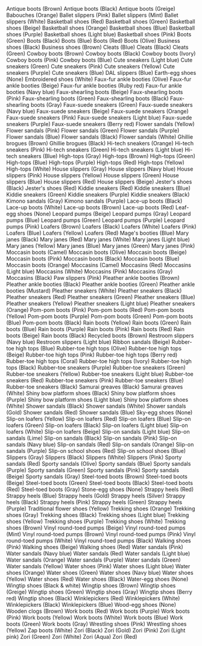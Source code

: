 Antique boots (Brown)
Antique boots (Black)
Antique boots (Greige)
Babouches (Orange)
Ballet slippers (Pink)
Ballet slippers (Mint)
Ballet slippers (White)
Basketball shoes (Red)
Basketball shoes (Green)
Basketball shoes (Beige)
Basketball shoes (Orange)
Basketball shoes (Blue)
Basketball shoes (Purple)
Basketball shoes (Light blue)
Basketball shoes (Pink)
Boots (Green)
Boots (Black)
Boots (Blue)
Boots (Red)
Boots (Olive)
Business shoes (Black)
Business shoes (Brown)
Cleats (Blue)
Cleats (Black)
Cleats (Green)
Cowboy boots (Brown)
Cowboy boots (Black)
Cowboy boots (Ivory)
Cowboy boots (Pink)
Cowboy boots (Blue)
Cute sneakers (Light blue)
Cute sneakers (Green)
Cute sneakers (Pink)
Cute sneakers (Yellow)
Cute sneakers (Purple)
Cute sneakers (Blue)
DAL slippers (Blue)
Earth-egg shoes (None)
Embroidered shoes (White)
Faux-fur ankle booties (Olive)
Faux-fur ankle booties (Beige)
Faux-fur ankle booties (Ruby red)
Faux-fur ankle booties (Navy blue)
Faux-shearling boots (Beige)
Faux-shearling boots (Pink)
Faux-shearling boots (Green)
Faux-shearling boots (Black)
Faux-shearling boots (Gray)
Faux-suede sneakers (Green)
Faux-suede sneakers (Navy blue)
Faux-suede sneakers (Beige)
Faux-suede sneakers (Orange)
Faux-suede sneakers (Pink)
Faux-suede sneakers (Light blue)
Faux-suede sneakers (Purple)
Faux-suede sneakers (Berry red)
Flower sandals (Yellow)
Flower sandals (Pink)
Flower sandals (Green)
Flower sandals (Purple)
Flower sandals (Blue)
Flower sandals (Black)
Flower sandals (White)
Ghillie brogues (Brown)
Ghillie brogues (Black)
Hi-tech sneakers (Orange)
Hi-tech sneakers (Pink)
Hi-tech sneakers (Green)
Hi-tech sneakers (Light blue)
Hi-tech sneakers (Blue)
High-tops (Gray)
High-tops (Brown)
High-tops (Green)
High-tops (Blue)
High-tops (Purple)
High-tops (Red)
High-tops (Yellow)
High-tops (White)
House slippers (Gray)
House slippers (Navy blue)
House slippers (Pink)
House slippers (Yellow)
House slippers (Green)
House slippers (Blue)
House slippers (Red)
House slippers (Beige)
Jester's shoes (Black)
Jester's shoes (Red)
Kiddie sneakers (Red)
Kiddie sneakers (Blue)
Kiddie sneakers (Green)
Kiddie sneakers (Purple)
Kiddie sneakers (Black)
Kimono sandals (Gray)
Kimono sandals (Purple)
Lace-up boots (Black)
Lace-up boots (White)
Lace-up boots (Brown)
Lace-up boots (Red)
Leaf-egg shoes (None)
Leopard pumps (Beige)
Leopard pumps (Gray)
Leopard pumps (Blue)
Leopard pumps (Green)
Leopard pumps (Purple)
Leopard pumps (Pink)
Loafers (Brown)
Loafers (Black)
Loafers (White)
Loafers (Pink)
Loafers (Blue)
Loafers (Yellow)
Loafers (Red)
Mage's booties (Blue)
Mary janes (Black)
Mary janes (Red)
Mary janes (White)
Mary janes (Light blue)
Mary janes (Yellow)
Mary janes (Blue)
Mary janes (Green)
Mary janes (Pink)
Moccasin boots (Camel)
Moccasin boots (Olive)
Moccasin boots (Beige)
Moccasin boots (Pink)
Moccasin boots (Black)
Moccasin boots (Blue)
Moccasin boots (Orange)
Moccasins (Camel)
Moccasins (Red)
Moccasins (Light blue)
Moccasins (White)
Moccasins (Pink)
Moccasins (Gray)
Moccasins (Black)
Paw slippers (Pink)
Pleather ankle booties (Brown)
Pleather ankle booties (Black)
Pleather ankle booties (Green)
Pleather ankle booties (Mustard)
Pleather sneakers (White)
Pleather sneakers (Black)
Pleather sneakers (Red)
Pleather sneakers (Green)
Pleather sneakers (Blue)
Pleather sneakers (Yellow)
Pleather sneakers (Light blue)
Pleather sneakers (Orange)
Pom-pom boots (Pink)
Pom-pom boots (Red)
Pom-pom boots (Yellow)
Pom-pom boots (Purple)
Pom-pom boots (Green)
Pom-pom boots (Blue)
Pom-pom boots (Black)
Rain boots (Yellow)
Rain boots (Green)
Rain boots (Blue)
Rain boots (Purple)
Rain boots (Pink)
Rain boots (Red)
Rain boots (Beige)
Rain boots (Black)
Recycled boots (Brown)
Restroom slippers (Navy blue)
Restroom slippers (Light blue)
Ribbon sandals (Beige)
Rubber-toe high tops (Blue)
Rubber-toe high tops (Olive)
Rubber-toe high tops (Beige)
Rubber-toe high tops (Pink)
Rubber-toe high tops (Berry red)
Rubber-toe high tops (Coral)
Rubber-toe high tops (Ivory)
Rubber-toe high tops (Black)
Rubber-toe sneakers (Purple)
Rubber-toe sneakers (Green)
Rubber-toe sneakers (Yellow)
Rubber-toe sneakers (Light blue)
Rubber-toe sneakers (Red)
Rubber-toe sneakers (Pink)
Rubber-toe sneakers (Blue)
Rubber-toe sneakers (Black)
Samurai greaves (Black)
Samurai greaves (White)
Shiny bow platform shoes (Black)
Shiny bow platform shoes (Purple)
Shiny bow platform shoes (Light blue)
Shiny bow platform shoes (White)
Shower sandals (Black)
Shower sandals (White)
Shower sandals (Gold)
Shower sandals (Red)
Shower sandals (Blue)
Sky-egg shoes (None)
Slip-on loafers (Yellow)
Slip-on loafers (Red)
Slip-on loafers (Blue)
Slip-on loafers (Green)
Slip-on loafers (Black)
Slip-on loafers (Light blue)
Slip-on loafers (White)
Slip-on loafers (Beige)
Slip-on sandals (Light blue)
Slip-on sandals (Lime)
Slip-on sandals (Black)
Slip-on sandals (Pink)
Slip-on sandals (Navy blue)
Slip-on sandals (Red)
Slip-on sandals (Orange)
Slip-on sandals (Purple)
Slip-on school shoes (Red)
Slip-on school shoes (Blue)
Slippers (Gray)
Slippers (Black)
Slippers (White)
Slippers (Pink)
Sporty sandals (Red)
Sporty sandals (Olive)
Sporty sandals (Blue)
Sporty sandals (Purple)
Sporty sandals (Green)
Sporty sandals (Pink)
Sporty sandals (Beige)
Sporty sandals (Gray)
Steel-toed boots (Brown)
Steel-toed boots (Beige)
Steel-toed boots (Green)
Steel-toed boots (Black)
Steel-toed boots (Red)
Steel-toed boots (Gray)
Stone-egg shoes (None)
Strappy heels (Red)
Strappy heels (Blue)
Strappy heels (Gold)
Strappy heels (Silver)
Strappy heels (Black)
Strappy heels (Pink)
Strappy heels (Green)
Strappy heels (Purple)
Traditional flower shoes (Yellow)
Trekking shoes (Orange)
Trekking shoes (Gray)
Trekking shoes (Black)
Trekking shoes (Light blue)
Trekking shoes (Yellow)
Trekking shoes (Purple)
Trekking shoes (White)
Trekking shoes (Brown)
Vinyl round-toed pumps (Beige)
Vinyl round-toed pumps (Mint)
Vinyl round-toed pumps (Brown)
Vinyl round-toed pumps (Pink)
Vinyl round-toed pumps (White)
Vinyl round-toed pumps (Black)
Walking shoes (Pink)
Walking shoes (Beige)
Walking shoes (Red)
Water sandals (Pink)
Water sandals (Navy blue)
Water sandals (Red)
Water sandals (Light blue)
Water sandals (Orange)
Water sandals (Purple)
Water sandals (Green)
Water sandals (Yellow)
Water shoes (Pink)
Water shoes (Light blue)
Water shoes (Orange)
Water shoes (Green)
Water shoes (Navy blue)
Water shoes (Yellow)
Water shoes (Red)
Water shoes (Black)
Water-egg shoes (None)
Wingtip shoes (Black & white)
Wingtip shoes (Brown)
Wingtip shoes (Greige)
Wingtip shoes (Green)
Wingtip shoes (Gray)
Wingtip shoes (Berry red)
Wingtip shoes (Black)
Winklepickers (Red)
Winklepickers (White)
Winklepickers (Black)
Winklepickers (Blue)
Wood-egg shoes (None)
Wooden clogs (Brown)
Work boots (Red)
Work boots (Purple)
Work boots (Pink)
Work boots (Yellow)
Work boots (White)
Work boots (Blue)
Work boots (Green)
Work boots (Gray)
Wrestling shoes (Pink)
Wrestling shoes (Yellow)
Zap boots (White)
Zori (Black)
Zori (Gold)
Zori (Pink)
Zori (Light pink)
Zori (Green)
Zori (White)
Zori (Aqua)
Zori (Red)
